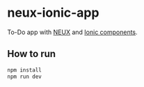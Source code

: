 # neux-ionic-app

To-Do app with [NEUX](https://github.com/meefik/neux) and [Ionic components](https://ionicframework.com/docs/components).

## How to run

```sh
npm install
npm run dev
```
